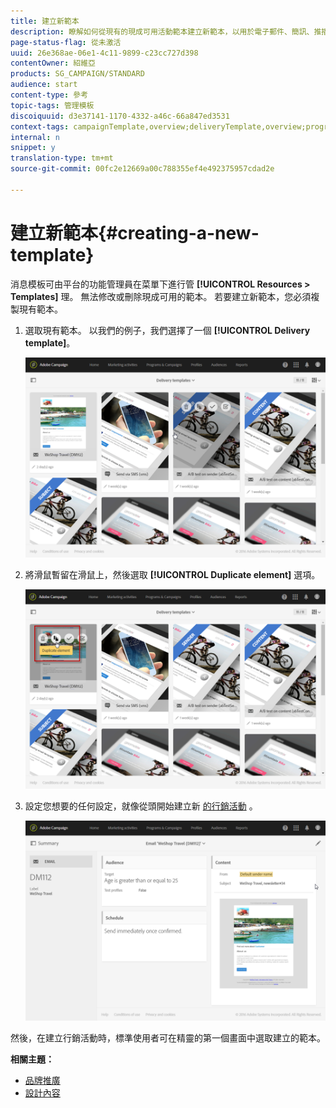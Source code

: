```yaml
---
title: 建立新範本
description: 瞭解如何從現有的現成可用活動範本建立新範本，以用於電子郵件、簡訊、推播通知傳送等。
page-status-flag: 從未激活
uuid: 26e368ae-06e1-4c11-9899-c23cc727d398
contentOwner: 紹維亞
products: SG_CAMPAIGN/STANDARD
audience: start
content-type: 參考
topic-tags: 管理模板
discoiquuid: d3e37141-1170-4332-a46c-66a847ed3531
context-tags: campaignTemplate,overview;deliveryTemplate,overview;programTemplate,overview;workflowTemplate,overview;importTemplate,overview;
internal: n
snippet: y
translation-type: tm+mt
source-git-commit: 00fc2e12669a00c788355ef4e492375957cdad2e

---
```



# 建立新範本{#creating-a-new-template}

消息模板可由平台的功能管理員在菜單下進行管 **[!UICONTROL Resources > Templates]** 理。 無法修改或刪除現成可用的範本。 若要建立新範本，您必須複製現有範本。

1. 選取現有範本。 以我們的例子，我們選擇了一個 **[!UICONTROL Delivery template]**。

   ![](assets/template_2.png)

1. 將滑鼠暫留在滑鼠上，然後選取 **[!UICONTROL Duplicate element]** 選項。

   ![](assets/template_3.png)

1. 設定您想要的任何設定，就像從頭開始建立新 [的行銷活動](../../start/using/marketing-activities.md#creating-a-marketing-activity) 。

   ![](assets/template_4.png)

然後，在建立行銷活動時，標準使用者可在精靈的第一個畫面中選取建立的範本。

**相關主題：**

* [品牌推廣](../../administration/using/branding.md)
* [設計內容](../../designing/using/overview.md)

